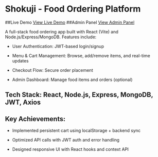 # Shokuji - Food Ordering Platform

##Live Demo [View Live Demo](https://shokuji.onrender.com)
##Admin Panel [View Admin Panel](https://shokuji-admin.onrender.com)

A full-stack food ordering app built with React (Vite) and Node.js/Express/MongoDB. Features include:

   - User Authentication: JWT-based login/signup

   - Menu & Cart Management: Browse, add/remove items, and real-time updates

   - Checkout Flow: Secure order placement

   - Admin Dashboard: Manage food items and orders (optional)

## Tech Stack: React, Node.js, Express, MongoDB, JWT, Axios

## Key Achievements:

   - Implemented persistent cart using localStorage + backend sync

   - Optimized API calls with JWT auth and error handling

   - Designed responsive UI with React hooks and context API

